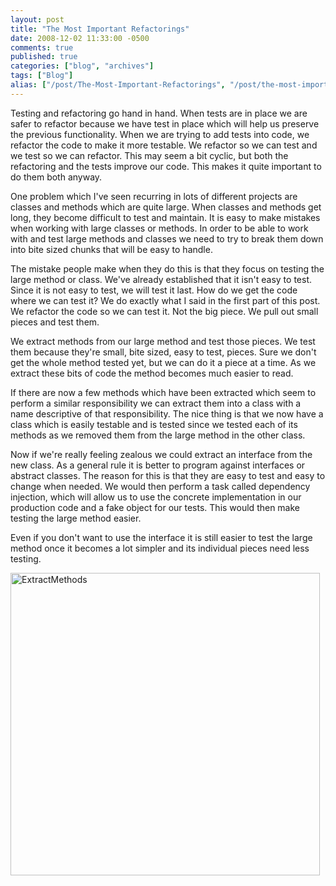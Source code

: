 ```yaml
---
layout: post
title: "The Most Important Refactorings"
date: 2008-12-02 11:33:00 -0500
comments: true
published: true
categories: ["blog", "archives"]
tags: ["Blog"]
alias: ["/post/The-Most-Important-Refactorings", "/post/the-most-important-refactorings"]
---
```

<!-- more -->

<p>Testing and refactoring go hand in hand. When tests are in place we are safer to refactor because we have test in place which will help us preserve the previous functionality. When we are trying to add tests into code, we refactor the code to make it more testable. We refactor so we can test and we test so we can refactor. This may seem a bit cyclic, but both the refactoring and the tests improve our code. This makes it quite important to do them both anyway.</p>
<p>One problem which I've seen recurring in lots of different projects are classes and methods which are quite large. When classes and methods get long, they become difficult to test and maintain. It is easy to make mistakes when working with large classes or methods. In order to be able to work with and test large methods and classes we need to try to break them down into bite sized chunks that will be easy to handle.</p>
<p>The mistake people make when they do this is that they focus on testing the large method or class. We've already established that it isn't easy to test. Since it is not easy to test, we will test it last. How do we get the code where we can test it? We do exactly what I said in the first part of this post. We refactor the code so we can test it. Not the big piece. We pull out small pieces and test them.</p>
<p>We extract methods from our large method and test those pieces. We test them because they're small, bite sized, easy to test, pieces. Sure we don't get the whole method tested yet, but we can do it a piece at a time. As we extract these bits of code the method becomes much easier to read.</p>
<p>If there are now a few methods which have been extracted which seem to perform a similar responsibility we can extract them into a class with a name descriptive of that responsibility. The nice thing is that we now have a class which is easily testable and is tested since we tested each of its methods as we removed them from the large method in the other class.</p>
<p>Now if we're really feeling zealous we could extract an interface from the new class. As a general rule it is better to program against interfaces or abstract classes. The reason for this is that they are easy to test and easy to change when needed. We would then perform a task called dependency injection, which will allow us to use the concrete implementation in our production code and a fake object for our tests. This would then make testing the large method easier.</p>
<p>Even if you don't want to use the interface it is still easier to test the large method once it becomes a lot simpler and its individual pieces need less testing.</p>
<p><img style="border-right: 0px; border-top: 0px; border-left: 0px; border-bottom: 0px" src="http://brendan.enrick.com/files/media/image/WindowsLiveWriter/TheMostImportantRefactorings_8726/ExtractMethods_3.jpg" border="0" alt="ExtractMethods" width="495" height="484" /></p>
